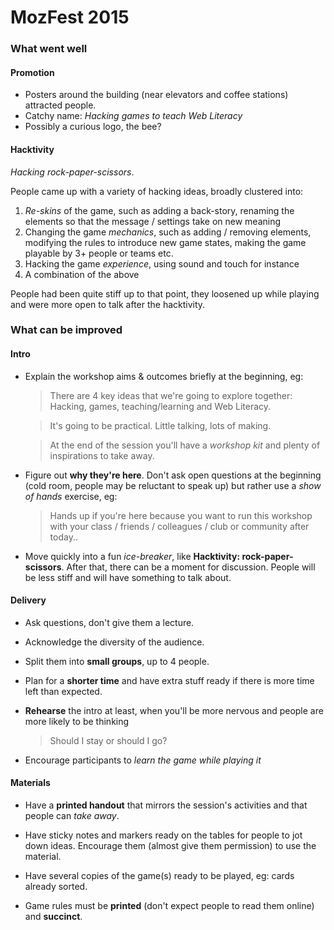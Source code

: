 # MozFest 2015

### What went well

#### Promotion

* Posters around the building (near elevators and coffee stations) attracted people.
* Catchy name: *Hacking games to teach Web Literacy*
* Possibly a curious logo, the bee?

#### Hacktivity

*Hacking rock-paper-scissors*. 

People came up with  a variety of hacking ideas, broadly clustered into: 

1. *Re-skins* of the game, such as adding a back-story, renaming the elements so that the message / settings take on new meaning
2. Changing the game *mechanics*, such as adding / removing elements, modifying the rules to introduce new game states, making the game playable by 3+ people or teams etc.
3. Hacking the game *experience*, using sound and touch for instance
4. A combination of the above

People had been quite stiff up to that point, they loosened up while playing and were more open to talk after the hacktivity.

### What can be improved

#### Intro 

* Explain the workshop aims & outcomes briefly at the beginning, eg:

	> There are 4 key ideas that we're going to explore together: Hacking, games, teaching/learning and Web Literacy.
	
	> It's going to be practical. Little talking, lots of making.
	
	> At the end of the session you'll have a *workshop kit* and plenty of inspirations to take away.

* Figure out **why they're here**. Don't ask open questions at the beginning (cold room, people may be reluctant to speak up) but rather use a *show of hands* exercise, eg: 

	> Hands up if you're here because you want to run this workshop with your class / friends / colleagues / club or community after today..  

* Move quickly into a fun *ice-breaker*, like **Hacktivity: rock-paper-scissors**. After that, there can be a moment for discussion. People will be less stiff and will have something to talk about.

#### Delivery

* Ask questions, don't give them a lecture.

* Acknowledge the diversity of the audience.
 
* Split them into **small groups**, up to 4 people.

* Plan for a **shorter time** and have extra stuff ready if there is more time left than expected.

* **Rehearse** the intro at least, when you'll be more nervous and people are more likely to be thinking 

	> Should I stay or should I go?

* Encourage participants to *learn the game while playing it*

#### Materials

* Have a **printed handout** that mirrors the session's activities and that people can *take away*.

* Have sticky notes and markers ready on the tables for people to jot down ideas. Encourage them (almost give them permission) to use the material.

* Have several copies of the game(s) ready to be played, eg: cards already sorted.

* Game rules must be **printed** (don't expect people to read them online) and **succinct**.